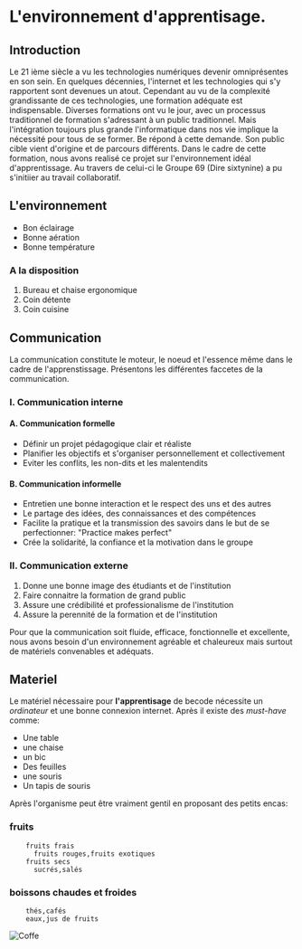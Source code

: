 
# L'environnement d'apprentisage.

## Introduction

  Le 21 ième siècle a vu les technologies numériques devenir omniprésentes en son sein. En quelques décennies, l'internet et les technologies qui s'y rapportent sont devenues un atout. Cependant au vu de la complexité grandissante de ces technologies, une formation adéquate est indispensable. Diverses formations ont vu le jour, avec un processus traditionnel de formation s'adressant à un public traditionnel. Mais l'intégration toujours plus grande l'informatique dans nos vie implique la nécessité pour tous de se former. Be</code> répond à cette demande. Son public cible vient d'origine et de parcours différents. Dans le cadre de cette formation, nous avons realisé ce projet sur l'environnement idéal d'apprentissage. Au travers de celui-ci le Groupe 69 (Dire sixtynine) a pu s'initiier au travail collaboratif.

## L'environnement

   * Bon éclairage
   * Bonne aération
   * Bonne température
   
### A la disposition

   1. Bureau et chaise ergonomique
   2. Coin détente
   3. Coin cuisine

## Communication
  
  La communication constitute le moteur, le noeud et l'essence même dans le cadre de l'apprenstissage. Présentons les différentes faccetes de la communication.
  
  ### I. Communication interne
  
  #### A. Communication formelle
  
  * Définir un projet pédagogique clair et réaliste
  * Planifier les objectifs et s'organiser personnellement et collectivement
  * Eviter les conflits, les non-dits et les malentendits
  
  #### B. Communication informelle
  
  * Entretien une bonne interaction et le respect des uns et des autres
  * Le partage des idées, des connaissances et des compétences
  * Facilite la pratique et la transmission des savoirs dans le but de se perfectionner: "Practice makes perfect"
  * Crée la solidarité, la confiance et la motivation dans le groupe
  
  ### II. Communication externe
  
  1. Donne une bonne image des étudiants et de l'institution
  2. Faire connaitre la formation de grand public
  3. Assure une crédibilité et professionalisme de l'institution
  4. Assure la perennité de la formation et de l'institution
  
  Pour que la communication soit fluide, efficace, fonctionnelle et excellente, nous avons besoin d'un environnement agréable et chaleureux mais surtout de matériels convenables et adéquats.

## Materiel

  Le matériel nécessaire pour **l'apprentisage** de becode nécessite un *ordinateur* et une bonne connexion internet.
Après il existe des *must-have* comme:

  * Une table
  * une chaise
  * un bic
  * Des feuilles
  * une souris
  * Un tapis de souris
  
Après l'organisme peut être vraiment gentil en proposant des petits encas:

   ### fruits
        fruits frais
          fruits rouges,fruits exotiques
        fruits secs
          sucrés,salés
        
   ### boissons chaudes et froides
        thés,cafés
        eaux,jus de fruits

![Coffe](https://media.giphy.com/media/CqtG4f5UF9G5q/giphy.gif)
